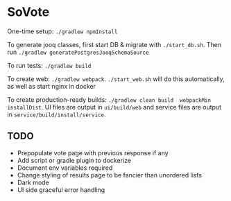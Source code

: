 # SoVote

One-time setup: `./gradlew npmInstall`

To generate jooq classes, first start DB & migrate with 
`./start_db.sh`. Then run `./gradlew generatePostgresJooqSchemaSource`

To run tests: `./gradlew build`

To create web: `./gradlew webpack`. `./start_web.sh` will do this 
automatically, as well as start nginx in docker

To create production-ready builds: `./gradlew clean build 
webpackMin installDist`. UI files are output in `ui/build/web` and 
service files are output in `service/build/install/service`.

## TODO
* Prepopulate vote page with previous response if any
* Add script or gradle plugin to dockerize
* Document env variables required
* Change styling of results page to be fancier than unordered lists
* Dark mode
* UI side graceful error handling
